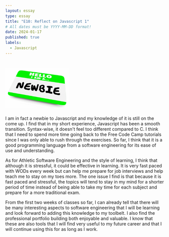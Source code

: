 ```yaml
---
layout: essay
type: essay
title: "E10: Reflect on Javascript 1"
# All dates must be YYYY-MM-DD format!
date: 2024-01-17
published: true
labels:
  - Javascript
---
```


# <img width="200px" class="rounded float-start pe-4" src="../img/HELLOIMNEWBIE.jpg">

I am in fact a newbie to Javascript and my knowledge of it is still on the come up. I find that in my short experience, Javascript has been a smooth transition. Syntax-wise, it doesn't feel too different compared to C. I think that I need to spend more time going back to the Free Code Camp tutorials since I was only able to rush through the exercises. So far, I think that it is a good programming language from a software engineering for its ease of use and understanding.

As for Athletic Software Engineering and the style of learning, I think that although it is stressful, it could be effective in learning. It is very fast paced with WODs every week but can help me prepare for job interviews and help teach me to stay on my toes more. The one issue I find is that because it is fast paced and stressful, the topics will tend to stay in my mind for a shorter period of time instead of being able to take my time for each subject and prepare for a more traditional exam.

From the first two weeks of classes so far, I can already tell that there will be many interesting aspects to software engineering that I will be learning and look forward to adding this knowledge to my toolbelt. I also find the professional portfolio building both enjoyable and valuable. I know that these are also tools that I will find very useful to my future career and that I will continue using this for as long as I work.

